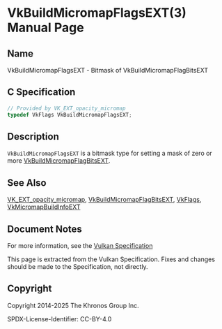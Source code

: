 # VkBuildMicromapFlagsEXT(3) Manual Page

## Name

VkBuildMicromapFlagsEXT - Bitmask of VkBuildMicromapFlagBitsEXT



## [](#_c_specification)C Specification

```c++
// Provided by VK_EXT_opacity_micromap
typedef VkFlags VkBuildMicromapFlagsEXT;
```

## [](#_description)Description

`VkBuildMicromapFlagsEXT` is a bitmask type for setting a mask of zero or more [VkBuildMicromapFlagBitsEXT](https://registry.khronos.org/vulkan/specs/latest/man/html/VkBuildMicromapFlagBitsEXT.html).

## [](#_see_also)See Also

[VK\_EXT\_opacity\_micromap](https://registry.khronos.org/vulkan/specs/latest/man/html/VK_EXT_opacity_micromap.html), [VkBuildMicromapFlagBitsEXT](https://registry.khronos.org/vulkan/specs/latest/man/html/VkBuildMicromapFlagBitsEXT.html), [VkFlags](https://registry.khronos.org/vulkan/specs/latest/man/html/VkFlags.html), [VkMicromapBuildInfoEXT](https://registry.khronos.org/vulkan/specs/latest/man/html/VkMicromapBuildInfoEXT.html)

## [](#_document_notes)Document Notes

For more information, see the [Vulkan Specification](https://registry.khronos.org/vulkan/specs/latest/html/vkspec.html#VkBuildMicromapFlagsEXT)

This page is extracted from the Vulkan Specification. Fixes and changes should be made to the Specification, not directly.

## [](#_copyright)Copyright

Copyright 2014-2025 The Khronos Group Inc.

SPDX-License-Identifier: CC-BY-4.0